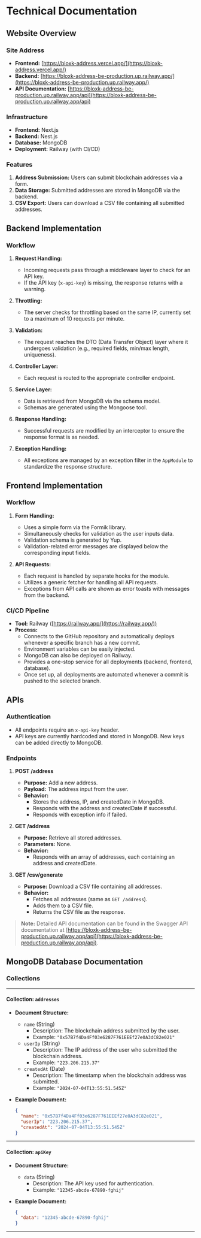 
# Technical Documentation

## Website Overview

### Site Address
- **Frontend:** [https://bloxk-address.vercel.app/](https://bloxk-address.vercel.app/)
- **Backend:** [https://bloxk-address-be-production.up.railway.app/](https://bloxk-address-be-production.up.railway.app/)
- **API Documentation:** [https://bloxk-address-be-production.up.railway.app/api](https://bloxk-address-be-production.up.railway.app/api)

### Infrastructure
- **Frontend:** Next.js
- **Backend:** Nest.js
- **Database:** MongoDB
- **Deployment:** Railway (with CI/CD)

### Features
1. **Address Submission:** Users can submit blockchain addresses via a form.
2. **Data Storage:** Submitted addresses are stored in MongoDB via the backend.
3. **CSV Export:** Users can download a CSV file containing all submitted addresses.

## Backend Implementation

### Workflow
1. **Request Handling:** 
   - Incoming requests pass through a middleware layer to check for an API key.
   - If the API key (`x-api-key`) is missing, the response returns with a warning.
   
2. **Throttling:**
   - The server checks for throttling based on the same IP, currently set to a maximum of 10 requests per minute.

3. **Validation:**
   - The request reaches the DTO (Data Transfer Object) layer where it undergoes validation (e.g., required fields, min/max length, uniqueness).

4. **Controller Layer:**
   - Each request is routed to the appropriate controller endpoint.

5. **Service Layer:**
   - Data is retrieved from MongoDB via the schema model.
   - Schemas are generated using the Mongoose tool.

6. **Response Handling:**
   - Successful requests are modified by an interceptor to ensure the response format is as needed.

7. **Exception Handling:**
   - All exceptions are managed by an exception filter in the `AppModule` to standardize the response structure.

## Frontend Implementation

### Workflow
1. **Form Handling:**
   - Uses a simple form via the Formik library.
   - Simultaneously checks for validation as the user inputs data.
   - Validation schema is generated by Yup.
   - Validation-related error messages are displayed below the corresponding input fields.

2. **API Requests:**
   - Each request is handled by separate hooks for the module.
   - Utilizes a generic fetcher for handling all API requests.
   - Exceptions from API calls are shown as error toasts with messages from the backend.

### CI/CD Pipeline

- **Tool:** Railway ([https://railway.app/](https://railway.app/))
- **Process:**
  - Connects to the GitHub repository and automatically deploys whenever a specific branch has a new commit.
  - Environment variables can be easily injected.
  - MongoDB can also be deployed on Railway.
  - Provides a one-stop service for all deployments (backend, frontend, database).
  - Once set up, all deployments are automated whenever a commit is pushed to the selected branch.

## APIs

### Authentication
- All endpoints require an `x-api-key` header.
- API keys are currently hardcoded and stored in MongoDB. New keys can be added directly to MongoDB.

### Endpoints

1. **POST /address**
   - **Purpose:** Add a new address.
   - **Payload:** The address input from the user.
   - **Behavior:**
     - Stores the address, IP, and createdDate in MongoDB.
     - Responds with the address and createdDate if successful.
     - Responds with exception info if failed.

2. **GET /address**
   - **Purpose:** Retrieve all stored addresses.
   - **Parameters:** None.
   - **Behavior:**
     - Responds with an array of addresses, each containing an address and createdDate.

3. **GET /csv/generate**
   - **Purpose:** Download a CSV file containing all addresses.
   - **Behavior:**
     - Fetches all addresses (same as `GET /address`).
     - Adds them to a CSV file.
     - Returns the CSV file as the response.

> **Note:** Detailed API documentation can be found in the Swagger API documentation at [https://bloxk-address-be-production.up.railway.app/api](https://bloxk-address-be-production.up.railway.app/api).




## MongoDB Database Documentation

### Collections

---

#### Collection: `addresses`

- **Document Structure:**
  - `name` (String)
    - Description: The blockchain address submitted by the user.
    - Example: `"0x57B7f4Da4Ff03e6287F761EEEf27e0A3dC82e021"`
  - `userIp` (String)
    - Description: The IP address of the user who submitted the blockchain address.
    - Example: `"223.206.215.37"`
  - `createdAt` (Date)
    - Description: The timestamp when the blockchain address was submitted.
    - Example: `"2024-07-04T13:55:51.545Z"`

- **Example Document:**
  ```json
  {
    "name": "0x57B7f4Da4Ff03e6287F761EEEf27e0A3dC82e021",
    "userIp": "223.206.215.37",
    "createdAt": "2024-07-04T13:55:51.545Z"
  }
  ```

---

#### Collection: `apiKey`

- **Document Structure:**
  - `data` (String)
    - Description: The API key used for authentication.
    - Example: `"12345-abcde-67890-fghij"`

- **Example Document:**
  ```json
  {
    "data": "12345-abcde-67890-fghij"
  }
  ```

---

